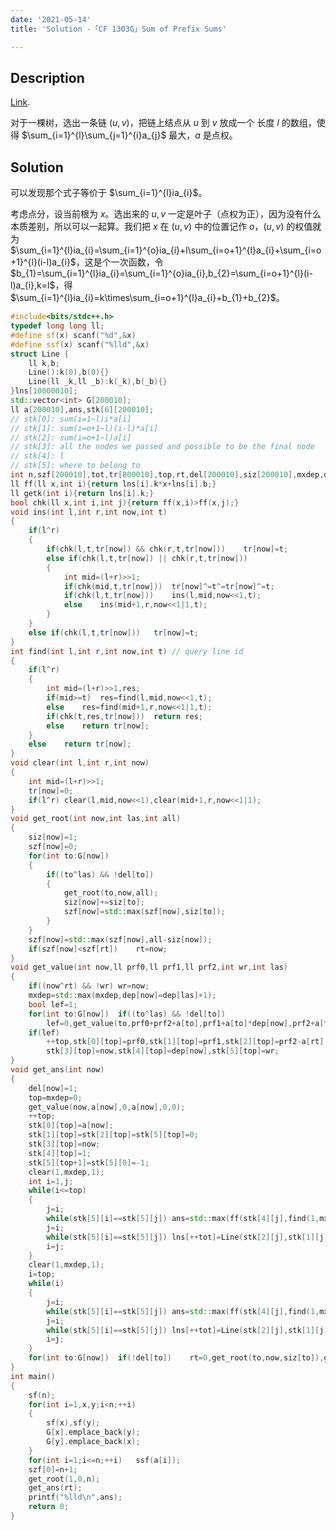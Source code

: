 ```yaml
---
date: '2021-05-14'
title: 'Solution -「CF 1303G」Sum of Prefix Sums'

---
```


## Description

[Link](http://codeforces.com/problemset/problem/1303/G).

对于一棵树，选出一条链 $(u,v)$，把链上结点从 $u$ 到 $v$ 放成一个 长度 $l$ 的数组，使得 $\sum_{i=1}^{l}\sum_{j=1}^{i}a_{j}$ 最大，$a$ 是点权。

## Solution

可以发现那个式子等价于 $\sum_{i=1}^{l}ia_{i}$。

考虑点分，设当前根为 $x$。选出来的 $u,v$ 一定是叶子（点权为正），因为没有什么本质差别，所以可以一起算。我们把 $x$ 在 $(u,v)$ 中的位置记作 $o$，$(u,v)$ 的权值就为 $\sum_{i=1}^{l}ia_{i}=\sum_{i=1}^{o}ia_{i}+l\sum_{i=o+1}^{l}a_{i}+\sum_{i=o+1}^{l}(i-l)a_{i}$，这是个一次函数，令 $b_{1}=\sum_{i=1}^{l}ia_{i}=\sum_{i=1}^{o}ia_{i},b_{2}=\sum_{i=o+1}^{l}(i-l)a_{i},k=l$，得 $\sum_{i=1}^{l}ia_{i}=k\times\sum_{i=o+1}^{l}a_{i}+b_{1}+b_{2}$。

```cpp
#include<bits/stdc++.h>
typedef long long ll;
#define sf(x) scanf("%d",&x)
#define ssf(x) scanf("%lld",&x)
struct Line {
	ll k,b;
	Line():k(0),b(0){}
	Line(ll _k,ll _b):k(_k),b(_b){}
}lns[10000010];
std::vector<int> G[200010];
ll a[200010],ans,stk[6][200010];
// stk[0]: sum(i=1~l)i*a[i]
// stk[1]: sum(i=o+1~l)(i-l)*a[i]
// stk[2]: sum(i=o+1~l)a[i]
// stk[3]: all the nodes we passed and possible to be the final node
// stk[4]: l
// stk[5]: where to belong to
int n,szf[200010],tot,tr[800010],top,rt,del[200010],siz[200010],mxdep,dep[200010];
ll ff(ll x,int i){return lns[i].k*x+lns[i].b;}
ll getk(int i){return lns[i].k;}
bool chk(ll x,int i,int j){return ff(x,i)>ff(x,j);}
void ins(int l,int r,int now,int t)
{
	if(l^r)
	{
		if(chk(l,t,tr[now]) && chk(r,t,tr[now]))	tr[now]=t;
		else if(chk(l,t,tr[now]) || chk(r,t,tr[now]))
		{
			int mid=(l+r)>>1;
			if(chk(mid,t,tr[now]))	tr[now]^=t^=tr[now]^=t;
			if(chk(l,t,tr[now]))	ins(l,mid,now<<1,t);
			else	ins(mid+1,r,now<<1|1,t); 
		}
	}
	else if(chk(l,t,tr[now]))	tr[now]=t;
}
int find(int l,int r,int now,int t) // query line id
{
	if(l^r)
	{
		int mid=(l+r)>>1,res;
		if(mid>=t)	res=find(l,mid,now<<1,t);
		else	res=find(mid+1,r,now<<1|1,t);
		if(chk(t,res,tr[now]))	return res;
		else	return tr[now];
	}
	else	return tr[now];
}
void clear(int l,int r,int now)
{
	int mid=(l+r)>>1;
	tr[now]=0;
	if(l^r)	clear(l,mid,now<<1),clear(mid+1,r,now<<1|1);
}
void get_root(int now,int las,int all)
{
	siz[now]=1;
	szf[now]=0;
	for(int to:G[now])
	{
		if((to^las) && !del[to])
		{
			get_root(to,now,all);
			siz[now]+=siz[to];
			szf[now]=std::max(szf[now],siz[to]);
		}
	}
	szf[now]=std::max(szf[now],all-siz[now]);
	if(szf[now]<szf[rt])	rt=now;
}
void get_value(int now,ll prf0,ll prf1,ll prf2,int wr,int las)
{
	if((now^rt) && !wr)	wr=now;
	mxdep=std::max(mxdep,dep[now]=dep[las]+1);
	bool lef=1;
	for(int to:G[now])	if((to^las) && !del[to])
		lef=0,get_value(to,prf0+prf2+a[to],prf1+a[to]*dep[now],prf2+a[to],wr,now);
	if(lef)
		++top,stk[0][top]=prf0,stk[1][top]=prf1,stk[2][top]=prf2-a[rt],
		stk[3][top]=now,stk[4][top]=dep[now],stk[5][top]=wr;
}
void get_ans(int now)
{
	del[now]=1;
	top=mxdep=0;
	get_value(now,a[now],0,a[now],0,0);
	++top;
	stk[0][top]=a[now];
	stk[1][top]=stk[2][top]=stk[5][top]=0;
	stk[3][top]=now;
	stk[4][top]=1;
	stk[5][top+1]=stk[5][0]=-1;
	clear(1,mxdep,1);
	int i=1,j;
	while(i<=top)
	{
		j=i;
		while(stk[5][i]==stk[5][j])	ans=std::max(ff(stk[4][j],find(1,mxdep,1,stk[4][j]))+stk[0][j],ans),++j;
		j=i;
		while(stk[5][i]==stk[5][j])	lns[++tot]=Line(stk[2][j],stk[1][j]),ins(1,mxdep,1,tot),++j;
		i=j;
	}
	clear(1,mxdep,1);
	i=top;
	while(i)
	{
		j=i;
		while(stk[5][i]==stk[5][j])	ans=std::max(ff(stk[4][j],find(1,mxdep,1,stk[4][j]))+stk[0][j],ans),--j;
		j=i;
		while(stk[5][i]==stk[5][j])	lns[++tot]=Line(stk[2][j],stk[1][j]),ins(1,mxdep,1,tot),--j;
		i=j;
	}
	for(int to:G[now])	if(!del[to])	rt=0,get_root(to,now,siz[to]),get_ans(rt);
}
int main()
{
	sf(n);
	for(int i=1,x,y;i<n;++i)
	{
		sf(x),sf(y);
		G[x].emplace_back(y);
		G[y].emplace_back(x);
	}
	for(int i=1;i<=n;++i)	ssf(a[i]);
	szf[0]=n+1;
	get_root(1,0,n);
	get_ans(rt);
	printf("%lld\n",ans);
	return 0;
}
```